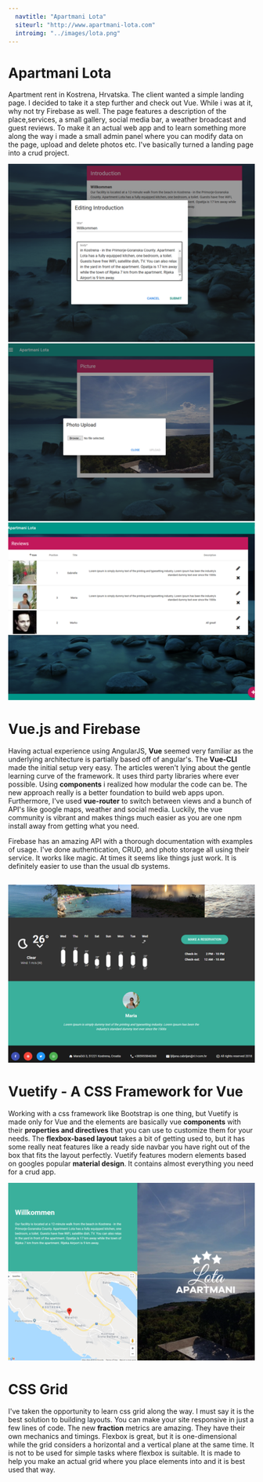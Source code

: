 ```yaml
---
  navtitle: "Apartmani Lota"
  siteurl: "http://www.apartmani-lota.com"
  introimg: "../images/lota.png"
---
```


# Apartmani Lota

Apartment rent in Kostrena, Hrvatska. The client wanted a simple landing page. I decided to take it a step further and check out Vue. While i was at it, why not try Firebase as well. The page features a description of the place,services, a small gallery, social media bar, a weather broadcast and guest reviews. To make it an actual web app and to learn something more along the way i made a small admin panel where you can modify data on the page, upload and delete photos etc. I've basically turned a landing page into a crud project.

<img src="../images/apartmani-lota/lota-txt.png" class="img-fluid shadow mt-5">
<img src="../images/apartmani-lota/lota-upload.png" class="img-fluid shadow mt-5">
<img src="../images/apartmani-lota/lota-reviews.png" class="img-fluid shadow mt-5 mb-5">

# Vue.js and Firebase

Having actual experience using AngularJS, **Vue** seemed very familiar as the underlying architecture is partially based off of angular's. The **Vue-CLI** made the initial setup very easy. The articles weren't lying about the gentle learning curve of the framework. It uses third party libraries where ever possible. Using **components** i realized how modular the code can be. The new approach really is a better foundation to build web apps upon. Furthermore, I've used **vue-router** to switch between views and a bunch of API's like google maps, weather and social media. Luckily, the vue community is vibrant and makes things much easier as you are one npm install away from getting what you need.

Firebase has an amazing API with a thorough documentation with examples of usage. I've done authentication, CRUD, and photo storage all using their service. It works like magic. At times it seems like things just work. It is definitely easier to use than the usual db systems.

## <i class="devicon-vuejs-plain"></i>

<img src="../images/apartmani-lota/lota-plugins.png" class="img-fluid shadow mt-5 mb-5">

# Vuetify - A CSS Framework for Vue

Working with a css framework like Bootstrap is one thing, but Vuetify is made only for Vue and the elements are basically vue **components** with their **properties and directives** that you can use to customize them for your needs. The **flexbox-based layout** takes a bit of getting used to, but it has some really neat features like a ready side navbar you have right out of the box that fits the layout perfectly. Vuetify features modern elements based on googles popular **material design**. It contains almost everything you need for a crud app.

<img src="../images/apartmani-lota/lota-home.png" class="img-fluid shadow mt-5">

# CSS Grid

I've taken the opportunity to learn css grid along the way. I must say it is the best solution to building layouts. You can make your site responsive in just a few lines of code. The new **fraction** metrics are amazing. They have their own mechanics and timings. Flexbox is great, but it is one-dimensional while the grid considers a horizontal and a vertical plane at the same time. It is not to be used for simple tasks where flexbox is suitable. It is made to help you make an actual grid where you place elements into and it is best used that way.

